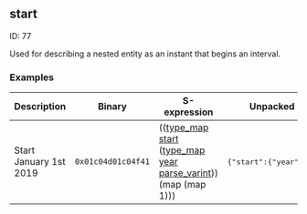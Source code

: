 ## start

ID: 77

Used for describing a nested entity as an instant that begins an interval.

### Examples

| Description | Binary | S-expression | Unpacked |
|----|----|----|----|
| Start January 1st 2019 | `0x01c04d01c04f41` | (([type_map](./type_map.md) [start](./start.md) ([type_map](./type_map.md) [year](./year.md) [parse_varint](./parse_varint.md))) (map (map 1))) | <pre>{"start":{"year":1}}</pre> |